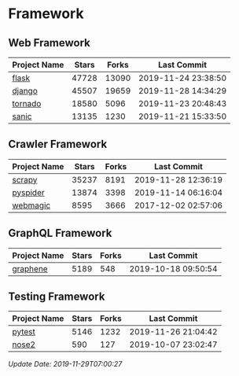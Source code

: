 # Framework

## Web Framework

| Project Name | Stars | Forks | Last Commit |
| ------------ | ----- | ----- | ----------- |
| [flask](https://github.com/pallets/flask) | 47728 | 13090 | 2019-11-24 23:38:50 |
| [django](https://github.com/django/django) | 45507 | 19659 | 2019-11-28 14:34:29 |
| [tornado](https://github.com/tornadoweb/tornado) | 18580 | 5096 | 2019-11-23 20:48:43 |
| [sanic](https://github.com/huge-success/sanic) | 13135 | 1230 | 2019-11-21 15:33:50 |

## Crawler Framework

| Project Name | Stars | Forks | Last Commit |
| ------------ | ----- | ----- | ----------- |
| [scrapy](https://github.com/scrapy/scrapy) | 35237 | 8191 | 2019-11-28 12:36:19 |
| [pyspider](https://github.com/binux/pyspider) | 13874 | 3398 | 2019-11-14 06:16:04 |
| [webmagic](https://github.com/code4craft/webmagic) | 8595 | 3666 | 2017-12-02 02:57:06 |

## GraphQL Framework

| Project Name | Stars | Forks | Last Commit |
| ------------ | ----- | ----- | ----------- |
| [graphene](https://github.com/graphql-python/graphene) | 5189 | 548 | 2019-10-18 09:50:54 |

## Testing Framework

| Project Name | Stars | Forks | Last Commit |
| ------------ | ----- | ----- | ----------- |
| [pytest](https://github.com/pytest-dev/pytest) | 5146 | 1232 | 2019-11-26 21:04:42 |
| [nose2](https://github.com/nose-devs/nose2) | 590 | 127 | 2019-10-07 23:02:47 |

*Update Date: 2019-11-29T07:00:27*